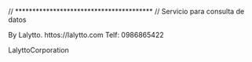 // **************************************** //
Servicio para consulta de datos


By Lalytto.
httos://lalytto.com
Telf: 0986865422

LalyttoCorporation